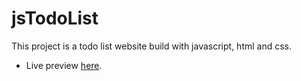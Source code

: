 # jsTodoList

This project is a todo list website build with javascript, html and css.

- Live preview [here](https://rayncapitao.github.io/jsTodoList/).

